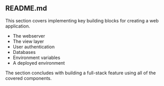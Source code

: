 ## README.md

This section covers implementing key building blocks for creating a web application.

* The webserver
* The view layer
* User authentication
* Databases
* Environment variables
* A deployed environment

The section concludes with building a full-stack feature using all of the covered components.